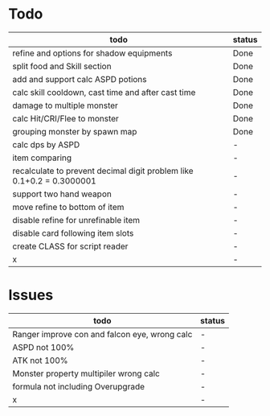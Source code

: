 # Todo

| todo                                                                  | status |
| --------------------------------------------------------------------- | ------ |
| refine and options for shadow equipments                              | Done   |
| split food and Skill section                                          | Done   |
| add and support calc ASPD potions                                     | Done   |
| calc skill cooldown, cast time and after cast time                    | Done   |
| damage to multiple monster                                            | Done   |
| calc Hit/CRI/Flee to monster                                          | Done   |
| grouping monster by spawn map                                         | Done   |
| calc dps by ASPD                                                      | -      |
| item comparing                                                        | -      |
| recalculate to prevent decimal digit problem like 0.1+0.2 = 0.3000001 | -      |
| support two hand weapon                                               | -      |
| move refine to bottom of item                                         | -      |
| disable refine for unrefinable item                                   | -      |
| disable card following item slots                                     | -      |
| create CLASS for script reader                                        | -      |
| x                                                                     | -      |

# Issues

| todo                                          | status |
| --------------------------------------------- | ------ |
| Ranger improve con and falcon eye, wrong calc | -      |
| ASPD not 100%                                 | -      |
| ATK not 100%                                  | -      |
| Monster property multipiler wrong calc        | -      |
| formula not including Overupgrade             | -      |
| x                                             | -      |
